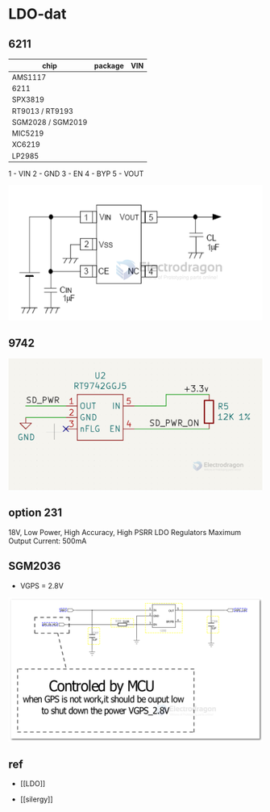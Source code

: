 
# LDO-dat 




## 6211 

| chip              | package | VIN |
| ----------------- | ------- | --- |
| AMS1117           |
| 6211              |
| SPX3819           |
| RT9013 / RT9193   |
| SGM2028 / SGM2019 |
| MIC5219           |
| XC6219            |
| LP2985            |

1 - VIN
2 - GND
3 - EN
4 - BYP
5 - VOUT


![](2024-01-18-17-59-04.png)


## 9742 

![](2024-01-18-18-11-53.png)

## option 231 

18V, Low Power, 
High Accuracy, High PSRR LDO Regulators
Maximum Output Current: 500mA


## SGM2036 

- VGPS = 2.8V 

![](2024-07-10-13-00-29.png)





## ref 

- [[LDO]]

- [[silergy]]